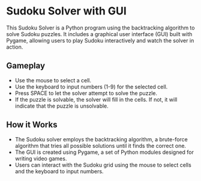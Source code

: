 # Sudoku Solver with GUI
This Sudoku Solver is a Python program using the backtracking algorithm to solve Sudoku puzzles. It includes a graphical user interface (GUI) built with Pygame, allowing users to play Sudoku interactively and watch the solver in action.

## Gameplay
- Use the mouse to select a cell.
- Use the keyboard to input numbers (1-9) for the selected cell.
- Press SPACE to let the solver attempt to solve the puzzle.
- If the puzzle is solvable, the solver will fill in the cells. If not, it will indicate that the puzzle is unsolvable.

## How it Works
- The Sudoku solver employs the backtracking algorithm, a brute-force algorithm that tries all possible solutions until it finds the correct one.
- The GUI is created using Pygame, a set of Python modules designed for writing video games.
- Users can interact with the Sudoku grid using the mouse to select cells and the keyboard to input numbers.
